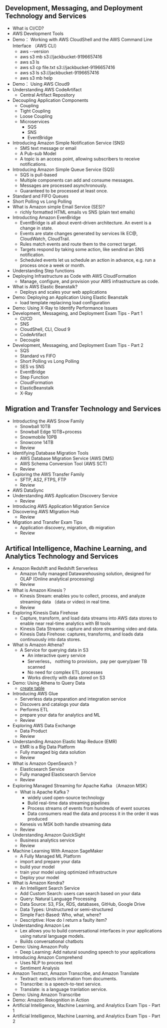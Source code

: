 ## Development, Messaging, and Deployment Technology and Services
  - What is CI/CD?
  - AWS Development Tools
  - Demo： Working with AWS CloudShell and the AWS Command Line Interface （AWS CLI）
    - aws --version
    - aws s3 mb s3://jackbucket-9196657416
    - aws s3 ls
    - aws s3 cp file.txt s3://jackbucket-9196657416
    - aws s3 ls s3://jackbucket-9196657416
    - aws s3 mb help
  - Demo： Using AWS Cloud9
  - Understanding AWS CodeArtifact
    - Central Artifact Repository
  - Decoupling Application Components
    - Coupling
    - Tight Coupling
    - Loose Coupling
    - Microservices
      - SQS
      - SNS
      - EventBridge
  - Introducing Amazon Simple Notification Service (SNS)
    - SMS text message or email
    - A Pub-sub Model
    - A topic is an access point, allowing subscribers to receive notifications.
  - Introducing Amazon Simple Queue Service (SQS)
    - SQS is pull-based
    - Multiple components can add and consume messages.
    - Messages are processed asynchronously.
    - Guaranteed to be processed at least once.
  - Standard and FIFO Queues
  - Short Polling vs Long Polling 
  - What is Amazon simple Email Service (SES)?
    - richly formatted HTML emails vs SNS (plain text emails)
  - Introducting Amazon EvenBridge
    - EventBridge is all about event-driven architecture. An event is a change in state.
    - Events are state changes generated by services lik EC@, CloudWatch, CloudTrail.
    - Rules match events and route them to the correct target.
    - Targets respond by taking some action, like sendind an SNS notification.
    - Scheduled events let us schedule an action in advance, e.g. run a process once a week or month.
  - Understanding Step functions
  - Deploying Infrastructure as Code with AWS CloudFormation
    - Manage, configure, and provision your AWS infrastructure as code.
  - What is AWS Elastic Beanstalk?
    - Deploys and scales your web applications
  - Demo: Deploying an Application Using Elastic Beanstalk
    - load template replacinng load configuration
  - Demo: Using X-Ray to Identify Performance Issues
  - Development, Messageing, and Deployment Exam Tips - Part 1
    - CI/CD
    - SNS
    - CloudShell, CLI, Cloud 9
    - CodeArtifact
    - Decouple
  - Development, Messageing, and Deployment Exam Tips - Part 2
    - SQS
    - Standard vs FIFO
    - Short Polling vs Long Polling
    - SES vs SNS
    - EventBridge
    - Step Function
    - CloudFormation
    - ElasticBeanstalk
    - X-Ray
## Migration and Transfer Technology and Services
  - Introducting the AWS Snow Family
    - Snowball 10TB
    - Snowball Edge 10TB+process
    - Snowmobile 10PB
    - Snowcone 14TB
    - Review
  - Identifying Database Migration Tools
    - AWS Database Migration Service (AWS DMS)
    - AWS Schema Conversion Tool (AWS SCT)
    - Review
  - Exploring the AWS Transfer Family
    - SFTP, AS2, FTPS, FTP
    - Review
  - AWS DataSync
  - Understanding AWS Application Discovery Service
    - Review
  - Introducing AWS Application Migration Service
  - Discovering AWS MIgration Hub
    - Review
  - Migration and Transfer Exam Tips
    - Application discovery, migration, db migration
    - Review
## Artifical Intelligence, Machine Learning, and Analytics Technology and Services
  - Amazon Redshift and Redshift Serverless
    - Amazon fully managed Datawarehousing solution, designed for OLAP (Online analytical processing)
    - Review
  - What is Amazon Kinesis？
    - Kinesis Stream: enables you to collect, process, and analyze streaming data （data or video) in real time.
    - Review
  - Exploring Kinesis Data Firehose
    - Capture, transform, and load data streams into AWS data stores to enable near real-time analytics with BI tools
    - Kinesis Data Streams: capture and store streaming video and data.
    - Kinesis Data Firehose: captures, transforms, and loads data continuously into data stores.
  - What is Amazon Athena?
    - A Service for querying data in S3
      - An interactive query service
      - Serverless， nothing to provision，pay per query/paer TB scanned
      - No need for complex ETL processes
      - Works directly with data stored on S3
  - Demo: Using Athena to Query Data
    - [create table](https://github.com/pluralsight-cloud/AWS-Certified-Cloud-Practitioner-CCP-CLF-C02/tree/main/Athena_Demo)
  - Introducing AWS Glue
    - Serverless data preparation and integration service
    - Discovers and catalogs your data
    - Performs ETL
    - prepare your data for analytics and ML
    - Review
  - Exploring AWS Data Exchange
    - Data Product
    - Review
  - Understanding Amazon Elastic Map Reduce (EMR)
    - EMR is a Big Data Platform
    - Fully managed big data solution
    - Review
  - What is Amazon OpenSearch？
    - Elasticsearch Service
    - Fully managed Elasticsearch Service
    - Review
  - Exploring Managed Streaming for Apache Kafka （Amazon MSK）
    - What is Apache Kafka？
      - widely used open-source technology
      - Build real-time data streaming pipelines
      - Process streams of events from hundreds of event sources
      - Data consumers read the data and process it in the order it was produced
    - Kenesis vs MSK both handle streaming data
    - Review
  - Understanding Amazon QuickSight
    - Business analytics service
    - Review
  - Machine Learning With Amazon SageMaker
    - A Fully Managed ML Platform
    - import and prepare your data
    - build your model
    - train your model using optimized infrastructure
    - Deploy your model
  - What is Amazon Kendra?
    - An Intelligent Search Service
    - Add Custom Search: users can search based on your data
    - Query: Natural Language Processing
    - Data Source: S3, FSx, RDS, databases, GitHub, Google Drive
    - Data Types: Unstructured or semi-structured
    - Simple Fact-Based: Who, what, where?
    - Descriptive: How do I return a faulty item?
  - Understanding Amazon Lex
    - Lex allows you to build conversational interfaces in your applications using natural language models.
    - Builds conversational chatbots
  - Demo: Using Amazon Polly
    - Deep Learning: Add natural sounding speech to your applications
  - Introducing Amazon Comprehend
    - Uses NLP to process text
    - Sentiment Analysis
  - Amazon Textract, Amazon Transcribe, and Amazon Translate
    - Textract: extracts information from documents.
    - Transcribe: is a speech-to-text service.
    - Translate: is a language tranlation service.
  - Demo: Using Amazon Transcribe
  - Demo: Amazon Rekognition in Action
  - Artificial Intelligence, Machine Learning, and Analytics Exam Tips - Part 1
  - Artificial Intelligence, Machine Learning, and Analytics Exam Tips - Part 2